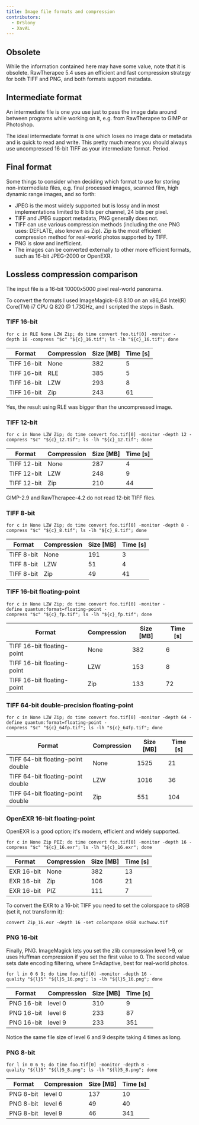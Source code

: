 ```yaml
---
title: Image file formats and compression
contributors:
  - DrSlony
  - XavAL
---
```


## Obsolete

While the information contained here may have some value, note that it
is obsolete. RawTherapee 5.4 uses an efficient and fast compression
strategy for both TIFF and PNG, and both formats support metadata.

## Intermediate format

An intermediate file is one you use just to pass the image data around
between programs while working on it, e.g. from RawTherapee to GIMP or
Photoshop.

The ideal intermediate format is one which loses no image data or
metadata and is quick to read and write. This pretty much means you
should always use uncompressed 16-bit TIFF as your intermediate format.
Period.

## Final format

Some things to consider when deciding which format to use for storing
non-intermediate files, e.g. final processed images, scanned film, high
dynamic range images, and so forth:

- JPEG is the most widely supported but is lossy and in most
  implementations limited to 8 bits per channel, 24 bits per pixel.
- TIFF and JPEG support metadata, PNG generally does not.
- TIFF can use various compression methods (including the one PNG uses:
  DEFLATE, also known as Zip). Zip is the most efficient compression
  method for real-world photos supported by TIFF.
- PNG is slow and inefficient.
- The images can be converted externally to other more efficient
  formats, such as 16-bit JPEG-2000 or OpenEXR.

## Lossless compression comparison

The input file is a 16-bit 10000x5000 pixel real-world panorama.

To convert the formats I used ImageMagick-6.8.8.10 on an x86_64 Intel(R)
Core(TM) i7 CPU Q 820 @ 1.73GHz, and I scripted the steps in Bash.

### TIFF 16-bit

`for c in RLE None LZW Zip; do time convert foo.tif[0] -monitor -depth 16 -compress "$c" "${c}_16.tif"; ls -lh "${c}_16.tif"; done`

| Format      | Compression | Size \[MB\] | Time \[s\] |
|-------------|-------------|-------------|------------|
| TIFF 16-bit | None        | 382         | 5          |
| TIFF 16-bit | RLE         | 385         | 5          |
| TIFF 16-bit | LZW         | 293         | 8          |
| TIFF 16-bit | Zip         | 243         | 61         |

Yes, the result using RLE was bigger than the uncompressed image.

### TIFF 12-bit

`for c in None LZW Zip; do time convert foo.tif[0] -monitor -depth 12 -compress "$c" "${c}_12.tif"; ls -lh "${c}_12.tif"; done`

| Format      | Compression | Size \[MB\] | Time \[s\] |
|-------------|-------------|-------------|------------|
| TIFF 12-bit | None        | 287         | 4          |
| TIFF 12-bit | LZW         | 248         | 9          |
| TIFF 12-bit | Zip         | 210         | 44         |

GIMP-2.9 and RawTherapee-4.2 do not read 12-bit TIFF files.

### TIFF 8-bit

`for c in None LZW Zip; do time convert foo.tif[0] -monitor -depth 8 -compress "$c" "${c}_8.tif"; ls -lh "${c}_8.tif"; done`

| Format     | Compression | Size \[MB\] | Time \[s\] |
|------------|-------------|-------------|------------|
| TIFF 8-bit | None        | 191         | 3          |
| TIFF 8-bit | LZW         | 51          | 4          |
| TIFF 8-bit | Zip         | 49          | 41         |

### TIFF 16-bit floating-point

`for c in None LZW Zip; do time convert foo.tif[0] -monitor -define quantum:format=floating-point -compress "$c" "${c}_fp.tif"; ls -lh "${c}_fp.tif"; done`

| Format                     | Compression | Size \[MB\] | Time \[s\] |
|----------------------------|-------------|-------------|------------|
| TIFF 16-bit floating-point | None        | 382         | 6          |
| TIFF 16-bit floating-point | LZW         | 153         | 8          |
| TIFF 16-bit floating-point | Zip         | 133         | 72         |

### TIFF 64-bit double-precision floating-point

`for c in None LZW Zip; do time convert foo.tif[0] -monitor -depth 64 -define quantum:format=floating-point -compress "$c" "${c}_64fp.tif"; ls -lh "${c}_64fp.tif"; done`

| Format                            | Compression | Size \[MB\] | Time \[s\] |
|-----------------------------------|-------------|-------------|------------|
| TIFF 64-bit floating-point double | None        | 1525        | 21         |
| TIFF 64-bit floating-point double | LZW         | 1016        | 36         |
| TIFF 64-bit floating-point double | Zip         | 551         | 104        |

### OpenEXR 16-bit floating-point

OpenEXR is a good option; it's modern, efficient and widely supported.

`for c in None Zip PIZ; do time convert foo.tif[0] -monitor -depth 16 -compress "$c" "${c}_16.exr"; ls -lh "${c}_16.exr"; done`

| Format     | Compression | Size \[MB\] | Time \[s\] |
|------------|-------------|-------------|------------|
| EXR 16-bit | None        | 382         | 13         |
| EXR 16-bit | Zip         | 106         | 21         |
| EXR 16-bit | PIZ         | 111         | 7          |

To convert the EXR to a 16-bit TIFF you need to set the colorspace to
sRGB (set it, not transform it):

`convert Zip_16.exr -depth 16 -set colorspace sRGB suchwow.tif`

### PNG 16-bit

Finally, PNG. ImageMagick lets you set the zlib compression level 1-9,
or uses Huffman compression if you set the first value to 0. The second
value sets date encoding filtering, where 5=Adaptive, best for
real-world photos.

`for l in 0 6 9; do time foo.tif[0] -monitor -depth 16 -quality "${l}5" "${l}5_16.png"; ls -lh "${l}5_16.png"; done`

| Format     | Compression | Size \[MB\] | Time \[s\] |
|------------|-------------|-------------|------------|
| PNG 16-bit | level 0     | 310         | 9          |
| PNG 16-bit | level 6     | 233         | 87         |
| PNG 16-bit | level 9     | 233         | 351        |

Notice the same file size of level 6 and 9 despite taking 4 times as
long.

### PNG 8-bit

`for l in 0 6 9; do time foo.tif[0] -monitor -depth 8 -quality "${l}5" "${l}5_8.png"; ls -lh "${l}5_8.png"; done`

| Format    | Compression | Size \[MB\] | Time \[s\] |
|-----------|-------------|-------------|------------|
| PNG 8-bit | level 0     | 137         | 10         |
| PNG 8-bit | level 6     | 49          | 40         |
| PNG 8-bit | level 9     | 46          | 341        |
